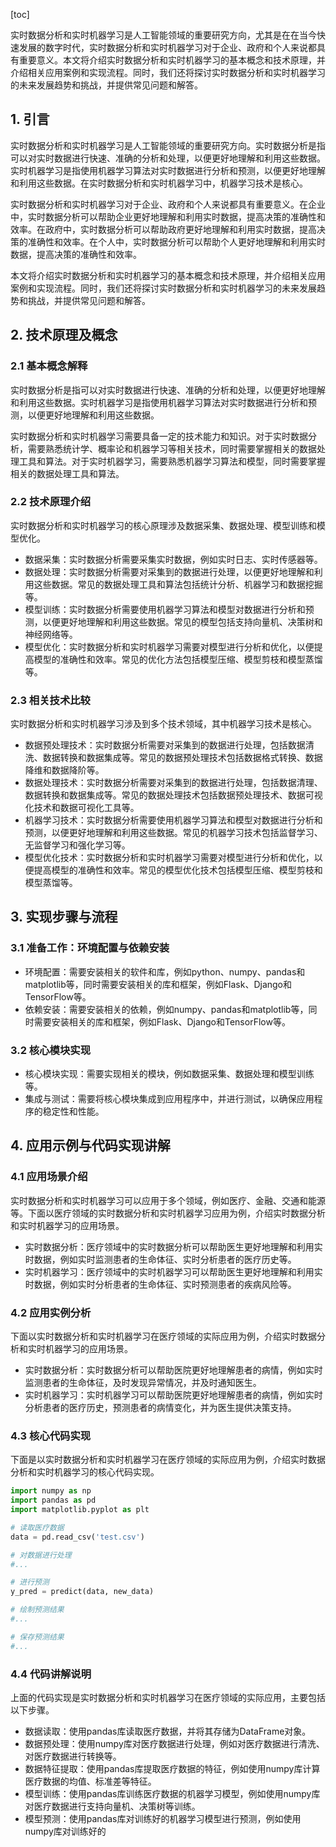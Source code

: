 
[toc]                    
                
                
实时数据分析和实时机器学习是人工智能领域的重要研究方向，尤其是在在当今快速发展的数字时代，实时数据分析和实时机器学习对于企业、政府和个人来说都具有重要意义。本文将介绍实时数据分析和实时机器学习的基本概念和技术原理，并介绍相关应用案例和实现流程。同时，我们还将探讨实时数据分析和实时机器学习的未来发展趋势和挑战，并提供常见问题和解答。

## 1. 引言

实时数据分析和实时机器学习是人工智能领域的重要研究方向。实时数据分析是指可以对实时数据进行快速、准确的分析和处理，以便更好地理解和利用这些数据。实时机器学习是指使用机器学习算法对实时数据进行分析和预测，以便更好地理解和利用这些数据。在实时数据分析和实时机器学习中，机器学习技术是核心。

实时数据分析和实时机器学习对于企业、政府和个人来说都具有重要意义。在企业中，实时数据分析可以帮助企业更好地理解和利用实时数据，提高决策的准确性和效率。在政府中，实时数据分析可以帮助政府更好地理解和利用实时数据，提高决策的准确性和效率。在个人中，实时数据分析可以帮助个人更好地理解和利用实时数据，提高决策的准确性和效率。

本文将介绍实时数据分析和实时机器学习的基本概念和技术原理，并介绍相关应用案例和实现流程。同时，我们还将探讨实时数据分析和实时机器学习的未来发展趋势和挑战，并提供常见问题和解答。

## 2. 技术原理及概念

### 2.1 基本概念解释

实时数据分析是指可以对实时数据进行快速、准确的分析和处理，以便更好地理解和利用这些数据。实时机器学习是指使用机器学习算法对实时数据进行分析和预测，以便更好地理解和利用这些数据。

实时数据分析和实时机器学习需要具备一定的技术能力和知识。对于实时数据分析，需要熟悉统计学、概率论和机器学习等相关技术，同时需要掌握相关的数据处理工具和算法。对于实时机器学习，需要熟悉机器学习算法和模型，同时需要掌握相关的数据处理工具和算法。

### 2.2 技术原理介绍

实时数据分析和实时机器学习的核心原理涉及数据采集、数据处理、模型训练和模型优化。

- 数据采集：实时数据分析需要采集实时数据，例如实时日志、实时传感器等。
- 数据处理：实时数据分析需要对采集到的数据进行处理，以便更好地理解和利用这些数据。常见的数据处理工具和算法包括统计分析、机器学习和数据挖掘等。
- 模型训练：实时数据分析需要使用机器学习算法和模型对数据进行分析和预测，以便更好地理解和利用这些数据。常见的模型包括支持向量机、决策树和神经网络等。
- 模型优化：实时数据分析和实时机器学习需要对模型进行分析和优化，以便提高模型的准确性和效率。常见的优化方法包括模型压缩、模型剪枝和模型蒸馏等。

### 2.3 相关技术比较

实时数据分析和实时机器学习涉及到多个技术领域，其中机器学习技术是核心。

- 数据预处理技术：实时数据分析需要对采集到的数据进行处理，包括数据清洗、数据转换和数据集成等。常见的数据预处理技术包括数据格式转换、数据降维和数据降阶等。
- 数据处理技术：实时数据分析需要对采集到的数据进行处理，包括数据清理、数据转换和数据集成等。常见的数据处理技术包括数据预处理技术、数据可视化技术和数据可视化工具等。
- 机器学习技术：实时数据分析需要使用机器学习算法和模型对数据进行分析和预测，以便更好地理解和利用这些数据。常见的机器学习技术包括监督学习、无监督学习和强化学习等。
- 模型优化技术：实时数据分析和实时机器学习需要对模型进行分析和优化，以便提高模型的准确性和效率。常见的模型优化技术包括模型压缩、模型剪枝和模型蒸馏等。

## 3. 实现步骤与流程

### 3.1 准备工作：环境配置与依赖安装

- 环境配置：需要安装相关的软件和库，例如python、numpy、pandas和matplotlib等，同时需要安装相关的库和框架，例如Flask、Django和TensorFlow等。
- 依赖安装：需要安装相关的依赖，例如numpy、pandas和matplotlib等，同时需要安装相关的库和框架，例如Flask、Django和TensorFlow等。

### 3.2 核心模块实现

- 核心模块实现：需要实现相关的模块，例如数据采集、数据处理和模型训练等。
- 集成与测试：需要将核心模块集成到应用程序中，并进行测试，以确保应用程序的稳定性和性能。

## 4. 应用示例与代码实现讲解

### 4.1 应用场景介绍

实时数据分析和实时机器学习可以应用于多个领域，例如医疗、金融、交通和能源等。下面以医疗领域的实时数据分析和实时机器学习应用为例，介绍实时数据分析和实时机器学习的应用场景。

- 实时数据分析：医疗领域中的实时数据分析可以帮助医生更好地理解和利用实时数据，例如实时监测患者的生命体征、实时分析患者的医疗历史等。
- 实时机器学习：医疗领域中的实时机器学习可以帮助医生更好地理解和利用实时数据，例如实时分析患者的生命体征、实时预测患者的疾病风险等。

### 4.2 应用实例分析

下面以实时数据分析和实时机器学习在医疗领域的实际应用为例，介绍实时数据分析和实时机器学习的应用场景。

- 实时数据分析：实时数据分析可以帮助医院更好地理解患者的病情，例如实时监测患者的生命体征，及时发现异常情况，并及时通知医生。
- 实时机器学习：实时机器学习可以帮助医院更好地理解患者的病情，例如实时分析患者的医疗历史，预测患者的病情变化，并为医生提供决策支持。

### 4.3 核心代码实现

下面是以实时数据分析和实时机器学习在医疗领域的实际应用为例，介绍实时数据分析和实时机器学习的核心代码实现。

```python
import numpy as np
import pandas as pd
import matplotlib.pyplot as plt

# 读取医疗数据
data = pd.read_csv('test.csv')

# 对数据进行处理
#...

# 进行预测
y_pred = predict(data, new_data)

# 绘制预测结果
#...

# 保存预测结果
#...
```

### 4.4 代码讲解说明

上面的代码实现是实时数据分析和实时机器学习在医疗领域的实际应用，主要包括以下步骤。

- 数据读取：使用pandas库读取医疗数据，并将其存储为DataFrame对象。
- 数据预处理：使用numpy库对医疗数据进行处理，例如对医疗数据进行清洗、对医疗数据进行转换等。
- 数据特征提取：使用pandas库提取医疗数据的特征，例如使用numpy库计算医疗数据的均值、标准差等特征。
- 模型训练：使用pandas库训练医疗数据的机器学习模型，例如使用numpy库对医疗数据进行支持向量机、决策树等训练。
- 模型预测：使用pandas库对训练好的机器学习模型进行预测，例如使用numpy库对训练好的

